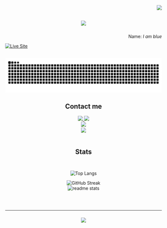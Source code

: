 <img align="right" src="https://komarev.com/ghpvc/?username=xasadness&style=for-the-badge" />

<h1 align="center">
    <img src="https://readme-typing-svg.herokuapp.com/?font=Righteous&size=35&center=true&vCenter=true&width=500&height=70&duration=4000&lines=Hello+World!!!;+Developer" />
</h1>

<p align="right">Name: <i color="blue">I am blue</i></p>

<p align="left">
    <a href="https://xqsadness.vercel.app/" target="_blank">
    <img src="https://img.shields.io/badge/View%20Website-8e44ad?style=for-the-badge&logo=rocket&logoColor=white" alt="Live Site">
    </a>
</p>

<br/>

<img alt="snake eating my contributions" src="https://raw.githubusercontent.com/xqsadness/xqsadness/output/github-contribution-grid-snake.svg" />

<h2 align="center">Contact me</h2>
<div align="center"> 
  <a href="https://linkedin.com/in/xuanquy" target="_blank">
    <img src="https://img.shields.io/badge/LinkedIn-0077B5?style=for-the-badge&logo=linkedin&logoColor=white" target="_blank" />
  </a>
  <a href="https://www.instagram.com/xqsadness/" target="_blank">
    <img src="https://img.shields.io/badge/Instagram-333333?style=for-the-badge&logo=instagram&logoColor=red">
  </a>
  <div>
    <a href="https://github.com/xqsadness" target="_blank">
      <img src="https://img.shields.io/badge/Github-xqsadness-green?style=for-the-badge&logo=github">
    </a>
  </div>
  <div>
    <a href="mailto:mailto:xuanquy2433@gmail.com" target="_blank">
      <img src="https://img.shields.io/badge/Email-xuanquy2433@gmail.com-teal?style=for-the-badge&logo=gmail">
    </a>
  </div>
</div>

<!---
 <hr/> 
 
<h2 align="center">Languages-Frameworks-Tools</h2>
<br/>
<div align="center">
  <img src="https://skillicons.dev/icons?i=swift,github,git,vscode,mongodb,react,java,figma,markdown,spring,netlify"/><br>
  <img src="https://skillicons.dev/icons?i=javascript,firebase,mysql,bootstrap,mui,html,css,photoshop,postman,vercel" /><br>
</div>
-->

<br/>
<!--- <hr/> -->

<h2 align="center">Stats</h2>
<br>
<div align="center">
    
  ![Top Langs](https://github-readme-stats.vercel.app/api/top-langs/?username=xqsadness&layout=compact&theme=tokyonight)

  <img src="https://streak-stats.demolab.com?user=xqsadness&theme=holi-theme" alt="GitHub Streak"/>
    <br/>
  <img width=390 src="https://github-readme-stats-salesp07.vercel.app/api?username=xqsadness&count_private=true&show_icons=true&theme=react&rank_icon=github&border_radius=10" alt="readme stats" />

</div>

<br/><br/>
<hr/>

<h3 align="center">
    <img src="https://readme-typing-svg.herokuapp.com/?font=Righteous&size=25&center=true&vCenter=true&width=500&height=70&duration=4000&lines=Thanks+for+visiting!;+!!!">
</h3>

<br/>
